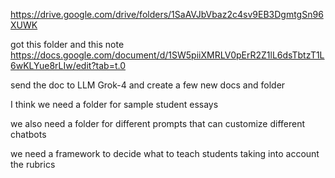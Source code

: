 https://drive.google.com/drive/folders/1SaAVJbVbaz2c4sv9EB3DgmtgSn96XUWK

got this folder and this note https://docs.google.com/document/d/1SW5piiXMRLV0pErR2Z1lL6dsTbtzT1L6wKLYue8rLIw/edit?tab=t.0

send the doc to LLM Grok-4 and create a few new docs and folder 

I think we need a folder for sample student essays 

we also need a folder for different prompts that can customize different chatbots 

we need a framework to decide what to teach students taking into account the rubrics
